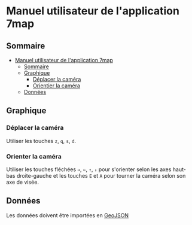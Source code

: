 # Manuel utilisateur de l'application 7map

## Sommaire

- [Manuel utilisateur de l'application 7map](#manuel-utilisateur-de-lapplication-7map)
  - [Sommaire](#sommaire)
  - [Graphique](#graphique)
    - [Déplacer la caméra](#déplacer-la-caméra)
    - [Orientier la caméra](#orientier-la-caméra)
  - [Données](#données)

## Graphique

### Déplacer la caméra

Utiliser les touches `z`, `q`, `s`, `d`.

### Orienter la caméra

Utiliser les touches fléchées `→`, `←`, `↑`, `↓` pour s'orienter selon les axes haut-bas droite-gauche et les touches `E` et `A` pour tourner la caméra selon son axe de visée.

## Données

Les données doivent être importées en [GeoJSON](https://fr.wikipedia.org/wiki/GeoJSON)
